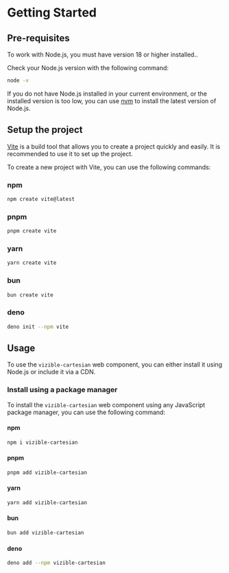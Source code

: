 # Getting Started

## Pre-requisites

To work with Node.js, you must have version 18 or higher installed..

Check your Node.js version with the following command:

```sh
node -v
```

If you do not have Node.js installed in your current environment, or the installed version is too low, you can use [nvm](https://github.com/nvm-sh/nvm) to install the latest version of Node.js.

## Setup the project

[Vite](https://vitejs.dev/) is a build tool that allows you to create a project quickly and easily. It is recommended to use it to set up the project.

To create a new project with Vite, you can use the following commands:

<!-- tabs:start -->

### **npm**

```sh
npm create vite@latest
```

### **pnpm**

```sh
pnpm create vite
```

### **yarn**

```sh
yarn create vite
```

### **bun**

```sh
bun create vite
```

### **deno**

```sh
deno init --npm vite
```

<!-- tabs:end -->

## Usage

To use the `vizible-cartesian` web component, you can either install it using Node.js or include it via a CDN.

### Install using a package manager

To install the `vizible-cartesian` web component using any JavaScript package manager, you can use the following command:

<!-- tabs:start -->

#### **npm**

```sh
npm i vizible-cartesian
```

#### **pnpm**

```sh
pnpm add vizible-cartesian
```

#### **yarn**

```sh
yarn add vizible-cartesian
```

#### **bun**

```sh
bun add vizible-cartesian
```

#### **deno**

```sh
deno add --npm vizible-cartesian
```

<!-- tabs:end -->
